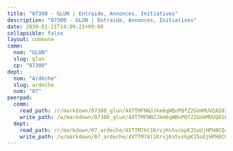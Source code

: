 ```yaml
---
title: "07300 - GLUN | Entraide, Annonces, Initiatives"
description: "07300 - GLUN | Entraide, Annonces, Initiatives"
date: 2020-01-11T14:09:21+09:00
collapsible: false
layout: commune
comm:
  nom: "GLUN"
  slug: glun
  cp: "07300"
dept:
  nom: "Ardèche"
  slug: ardeche
  num: "07"
peerpad:
  comm:
    read_path: /r/markdown/07300_glun/4XTTMFNNJJkm6qWBnPQfZ2GUmMUVQAS87vLjipz7m2YU49ADy
    write_path: /w/markdown/07300_glun/4XTTMFNNJJkm6qWBnPQfZ2GUmMUVQAS87vLjipz7m2YU49ADy-K3TgUpG3wDdjvZ492XBL8PQ9SXsxwwNxgBYQ4EbD5hLNxgB9oCr129f3mfwUJVHepmWSxRuCUhccf7ccYkXtE5xbuxDXHm6SUfAGTa5sxLpxEacG9Fd86GtbuPsuEdrAzYLurgAw
  dept:
    read_path: /r/markdown/07_ardeche/4XTTM76t1KrvjKn5xskpK35oUjHPH8CQaLdMsC4TVbgaVPp9H
    write_path: /w/markdown/07_ardeche/4XTTM76t1KrvjKn5xskpK35oUjHPH8CQaLdMsC4TVbgaVPp9H-K3TgTz6XqMtb1TG26LozWQGWzYCmeEroVRKKCBntm7SADEzfC88gC5qx4GzHEVb3Y3CHH1FRtgCq45v9wokwFBFS6YysdmDNnD29f5C4C6FuF2ZpCUFJZY3XzmFx1kWscUwpw6qR
---
```


